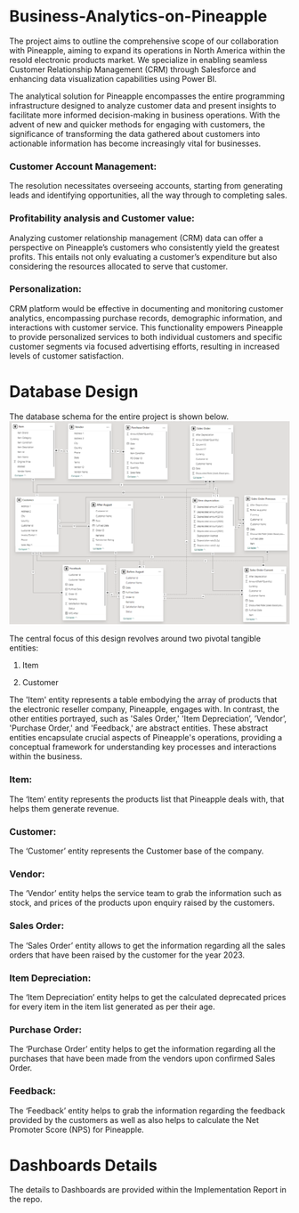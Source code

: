 # Business-Analytics-on-Pineapple
The project aims to outline the comprehensive scope of our collaboration with Pineapple, aiming to expand its operations in North America within the resold electronic products market. We specialize in enabling seamless Customer Relationship Management (CRM) through Salesforce and enhancing data visualization capabilities using Power BI.

The analytical solution for Pineapple encompasses the entire programming infrastructure designed to analyze customer data and present insights to facilitate more informed decision-making in business operations. With the advent of new and quicker methods for engaging with customers, the significance of transforming the data gathered about customers into actionable information has become increasingly vital for businesses. 

### Customer Account Management: 
The resolution necessitates overseeing accounts, starting from generating leads and identifying opportunities, all the way through to completing sales. 

 

### Profitability analysis and Customer value: 
Analyzing customer relationship management (CRM) data can offer a perspective on Pineapple’s customers who consistently yield the greatest profits. This entails not only evaluating a customer’s expenditure but also considering the resources allocated to serve that customer.  

 

### Personalization: 
CRM platform would be effective in documenting and monitoring customer analytics, encompassing purchase records, demographic information, and interactions with customer service. This functionality empowers Pineapple to provide personalized services to both individual customers and specific customer segments via focused advertising efforts, resulting in increased levels of customer satisfaction. 

# Database Design
The database schema for the entire project is shown below.
![image](./extended_database.png)

The central focus of this design revolves around two pivotal tangible entities:  

1. Item  

2. Customer  

The 'Item' entity represents a table embodying the array of products that the electronic reseller company, Pineapple, engages with. In contrast, the other entities portrayed, such as 'Sales Order,' 'Item Depreciation’, ’Vendor’, 'Purchase Order,' and 'Feedback,' are abstract entities. These abstract entities encapsulate crucial aspects of Pineapple's operations, providing a conceptual framework for understanding key processes and interactions within the business. 

### Item: 
The ‘Item’ entity represents the products list that Pineapple deals with, that helps them generate revenue. 

### Customer: 

The ‘Customer’ entity represents the Customer base of the company. 

### Vendor: 

The ‘Vendor’ entity helps the service team to grab the information such as stock, and prices of the products upon enquiry raised by the customers. 

### Sales Order: 

The ‘Sales Order’ entity allows to get the information regarding all the sales orders that have been raised by the customer for the year 2023.  

### Item Depreciation: 

The ‘Item Depreciation’ entity helps to get the calculated deprecated prices for every item in the item list generated as per their age. 

### Purchase Order: 

The ‘Purchase Order’ entity helps to get the information regarding all the purchases that have been made from the vendors upon confirmed Sales Order. 

### Feedback: 

The ‘Feedback’ entity helps to grab the information regarding the feedback provided by the customers as well as also helps to calculate the Net Promoter Score (NPS) for Pineapple. 

# Dashboards Details
The details to Dashboards are provided within the Implementation Report in the repo.


